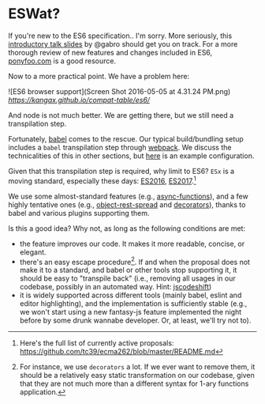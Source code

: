 # ESWat?
If you're new to the ES6 specification.. I'm sorry.
More seriously, this [introductory talk slides](https://speakerdeck.com/gabro/es2015-and-beyond) by @gabro should get you on track. For a more thorough review of new features and changes included in ES6, [ponyfoo.com](https://ponyfoo.com/articles/es6) is a good resource.

Now to a more practical point. We have a problem here:

![ES6 browser support](Screen Shot 2016-05-05 at 4.31.24 PM.png)
*https://kangax.github.io/compat-table/es6/*

And node is not much better. We are getting there, but we still need a transpilation step.

Fortunately, [babel](https://github.com/babel/babel) comes to the rescue. Our typical build/bundling setup includes a `babel` transpilation step through [webpack](https://github.com/webpack/webpack). We discuss the technicalities of this in other sections, but [here](https://github.com/buildo/scriptoni/tree/master/src/scripts/webpack) is an example configuration.

Given that this transpilation step is required, why limit to ES6?
`ESx` is a moving standard, especially these days: [ES2016](http://www.2ality.com/2016/01/ecmascript-2016.html), [ES2017](http://www.2ality.com/2016/02/ecmascript-2017.html).[^1]

We use some almost-standard features (e.g., [async-functions](https://github.com/tc39/ecmascript-asyncawait)), and a few highly tentative ones (e.g., [object-rest-spread](https://github.com/sebmarkbage/ecmascript-rest-spread) and [decorators](https://github.com/wycats/javascript-decorators/blob/master/README.md)), thanks to babel and various plugins supporting them.

Is this a good idea? Why not, as long as the following conditions are met:
- the feature improves our code. It makes it more readable, concise, or elegant.
- there's an easy escape procedure[^2]. If and when the proposal does not make it to a standard, and babel or other tools stop supporting it, it should be easy to "transpile back" (i.e., removing all usages in our codebase, possibly in an automated way. Hint: [jscodeshift](https://github.com/facebook/jscodeshift))
- it is widely supported across different tools (mainly babel, eslint and editor highlighting), and the implementation is sufficiently stable (e.g., we won't start using a new fantasy-js feature implemented the night before by some drunk wannabe developer. Or, at least, we'll try not to).

[^1]: Here's the full list of currently active proposals: https://github.com/tc39/ecma262/blob/master/README.md
[^2]: For instance, we use `decorators` a lot. If we ever want to remove them, it should be a relatively easy static transformation on our codebase, given that they are not much more than a different syntax for 1-ary functions application.
